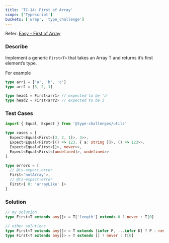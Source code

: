 ```yaml
---
title: 'TC-14: First of Array'
scope: ['Typescript']
buckets: ['wrap', 'type_challenge']
---
```


Refer: [Easy - First of Array](https://github.com/type-challenges/type-challenges/blob/master/questions/14-easy-first/README.md)

### Describe

Implement a generic `First<T>` that takes an Array T and returns it’s first element’s type.

For example

```typescript
type arr1 = ['a', 'b', 'c']
type arr2 = [3, 2, 1]

type head1 = First<arr1> // expected to be 'a'
type head2 = First<arr2> // expected to be 3
```

### Test Cases

```typescript
import { Equal, Expect } from '@type-challenges/utils'

type cases = [
  Expect<Equal<First<[3, 2, 1]>, 3>>,
  Expect<Equal<First<[() => 123, { a: string }]>, () => 123>>,
  Expect<Equal<First<[]>, never>>,
  Expect<Equal<First<[undefined]>, undefined>>
]

type errors = [
  // @ts-expect-error
  First<'notArray'>,
  // @ts-expect-error
  First<{ 0: 'arrayLike' }>
]
```

### Solution

```typescript
// my solution
type First<T extends any[]> = T['length'] extends 0 ? never : T[0]

// other solutions
type First<T extends any[]> = T extends [infer P, ...infer K] ? P : never
type First<T extends any[]> = T extends [] ? never : T[0]
```
